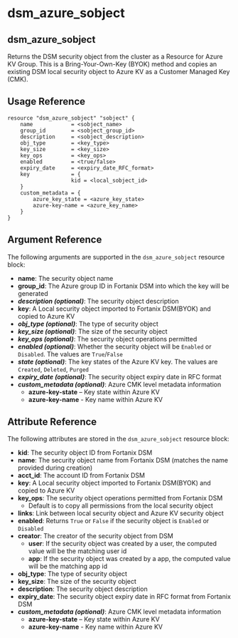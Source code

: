 # dsm\_azure\_sobject

## dsm\_azure\_sobject

Returns the DSM security object from the cluster as a Resource for Azure KV Group. This is a Bring-Your-Own-Key (BYOK) method and copies an existing DSM local security object to Azure KV as a Customer Managed Key (CMK).

## Usage Reference

```
resource "dsm_azure_sobject" "sobject" {
    name            = <sobject_name>
    group_id        = <sobject_group_id>
    description     = <sobject_description>
    obj_type        = <key_type>
    key_size        = <key_size>
    key_ops         = <key_ops>
    enabled         = <true/false>
    expiry_date     = <expiry_date_RFC_format>
    key             = {
                    kid = <local_sobject_id> 
    } 
    custom_metadata = {
        azure_key_state = <azure_key_state> 
        azure-key-name = <azure_key_name>
    }
}
```

## Argument Reference

The following arguments are supported in the `dsm_azure_sobject` resource block:

* **name**: The security object name
* **group\_id**: The Azure group ID in Fortanix DSM into which the key will be generated
* _**description (optional)**_: The security object description
* **key**: A Local security object imported to Fortanix DSM(BYOK) and copied to Azure KV
* _**obj\_type (optional)**_: The type of security object
* _**key\_size (optional)**_: The size of the security object
* _**key\_ops (optional)**_: The security object operations permitted
* _**enabled (optional)**_: Whether the security object will be `Enabled` or `Disabled`. The values are `True`/`False`
* _**state (optional)**_: The key states of the Azure KV key. The values are `Created`, `Deleted`, `Purged`
* _**expiry\_date (optional)**_: The security object expiry date in RFC format
* _**custom\_metadata (optional)**_:  Azure CMK level metadata information
  *	**azure-key-state** – Key state within Azure KV
  * **azure-key-name** - Key name within Azure KV
  
## Attribute Reference

The following attributes are stored in the `dsm_azure_sobject` resource block:

* **kid**: The security object ID from Fortanix DSM
* **name**: The security object name from Fortanix DSM (matches the name provided during creation)
* **acct\_id**: The account ID from Fortanix DSM
* **key**: A Local security object imported to Fortanix DSM(BYOK) and copied to Azure KV
* **key\_ops**: The security object operations permitted from Fortanix DSM
  * Default is to copy all permissions from the local security object
* **links**: Link between local security object and Azure KV security object
* **enabled**: Returns `True` or `False` if the security object is `Enabled` or `Disabled`
* **creator**: The creator of the security object from DSM
  * **user**: If the security object was created by a user, the computed value will be the matching user id
  * **app**: If the security object was created by a app, the computed value will be the matching app id
* **obj\_type**: The type of security object 
* **key\_size**: The size of the security object
* **description**: The security object description
* **expiry\_date**: The security object expiry date in RFC format from Fortanix DSM
* _**custom\_metadata (optional)**_:  Azure CMK level metadata information
  *	**azure-key-state** – Key state within Azure KV
  * **azure-key-name** - Key name within Azure KV
